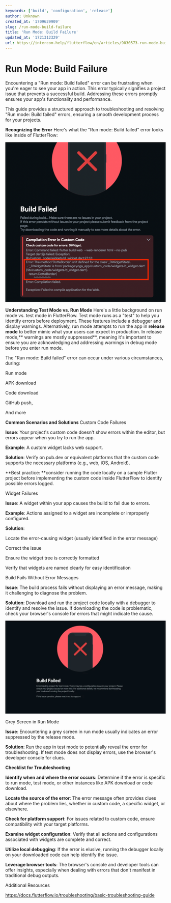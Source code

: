 ```yaml
---
keywords: ['build', 'configuration', 'release']
author: Unknown
created_at: '1709629909'
slug: /run-mode-build-failure
title: 'Run Mode: Build Failure'
updated_at: '1721312329'
url: https://intercom.help/flutterflow/en/articles/9030573-run-mode-build-failure
---
```

# Run Mode: Build Failure

Encountering a "Run mode: Build failed" error can be frustrating when you're eager to see your app in action. This error typically signifies a project issue that prevents a successful build. Addressing these errors promptly ensures your app's functionality and performance. 

This guide provides a structured approach to troubleshooting and resolving "Run mode: Build failed" errors, ensuring a smooth development process for your projects.

**Recognizing the Error**
Here's what the "Run mode: Build failed" error looks like inside of FlutterFlow:

![](../../assets/20250430121148301014.png)

**Understanding Test Mode vs. Run Mode**
Here's a little background on run mode vs. test mode in FlutterFlow. Test mode runs as a "test" to help you identify errors before deployment. These features include a debugger and display warnings. Alternatively, run mode attempts to run the app in **release mode** to better mimic what your users can expect in production. In release mode,** warnings are mostly suppressed**, meaning it's important to ensure you are acknowledging and addressing warnings in debug mode before you enter run mode.

The "Run mode: Build failed" error can occur under various circumstances, during:

Run mode

APK download

Code download

GitHub push, 

And more

**Common Scenarios and Solutions**
Custom Code Failures

**Issue**: Your project's custom code doesn't show errors within the editor, but errors appear when you try to run the app.

**Example**: A custom widget lacks web support.

**Solution**: Verify on pub.dev or equivalent platforms that the custom code supports the necessary platforms (e.g., web, iOS, Android).

**Best practice: **consider running the code locally on a sample Flutter project before implementing the custom code inside FlutterFlow to identify possible errors logged.

Widget Failures

**Issue**: A widget within your app causes the build to fail due to errors.

**Example**: Actions assigned to a widget are incomplete or improperly configured.

**Solution**: 

Locate the error-causing widget (usually identified in the error message)

Correct the issue

Ensure the widget tree is correctly formatted

Verify that widgets are named clearly for easy identification

Build Fails Without Error Messages

**Issue**: The build process fails without displaying an error message, making it challenging to diagnose the problem.

**Solution**: Download and run the project code locally with a debugger to identify and resolve the issue. If downloading the code is problematic, check your browser's console for errors that might indicate the cause.

![](../../assets/20250430121148811672.png)

Grey Screen in Run Mode

**Issue**: Encountering a grey screen in run mode usually indicates an error suppressed by the release mode.

**Solution**: Run the app in test mode to potentially reveal the error for troubleshooting. If test mode does not display errors, use the browser's developer console for clues.

**Checklist for Troubleshooting**

**Identify when and where the error occurs**: Determine if the error is specific to run mode, test mode, or other instances like APK download or code download.

**Locate the source of the error**: The error message often provides clues about where the problem lies, whether in custom code, a specific widget, or elsewhere.

**Check for platform support**: For issues related to custom code, ensure compatibility with your target platforms.

**Examine widget configuration**: Verify that all actions and configurations associated with widgets are complete and correct.

**Utilize local debugging**: If the error is elusive, running the debugger locally on your downloaded code can help identify the issue.

**Leverage browser tools**: The browser's console and developer tools can offer insights, especially when dealing with errors that don't manifest in traditional debug outputs.

Additional Resources

https://docs.flutterflow.io/troubleshooting/basic-troubleshooting-guide
